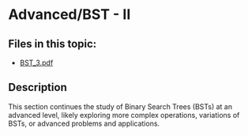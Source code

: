 # Advanced/BST - II

## Files in this topic:

- [BST_3.pdf](BST_3.pdf)

## Description

This section continues the study of Binary Search Trees (BSTs) at an advanced level, likely exploring more complex operations, variations of BSTs, or advanced problems and applications.
